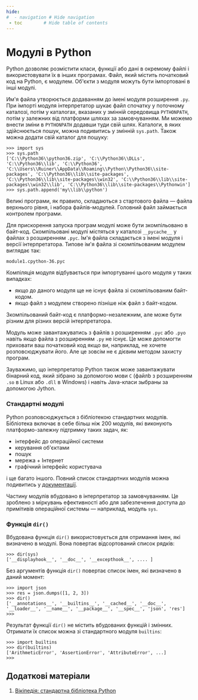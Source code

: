 ```yaml
---
hide:
#  - navigation # Hide navigation
 - toc        # Hide table of contents
---
```


# Модулі в Python

Python дозволяє розмістити класи, функції або дані в окремому файлі і використовувати їх в інших програмах. 
Файл, який містить початковий код на Python, є модулем.
Об'єкти з модуля можуть бути імпортовані в інші модулі. 

Им'я файла утворюється додаванням до імені модуля розширення `.py`. 
При імпорті модуля інтерпретатор шукає файл спочатку у поточному каталозі, потім у каталогах, вказаних у змінній середовища `PYTHONPATH`, потім у залежних від платформи шляхах за замовчуванням. 
Ми можемо внести зміни в `PYTHONPATH` додавши туди свій шлях. 
Каталоги, в яких здійснюється пошук, можна подивитись у змінній `sys.path`. 
Також можна додати свій каталог для пошуку:

	>>> import sys
	>>> sys.path
	['C:\\Python36\\python36.zip', 'C:\\Python36\\DLLs', 'C:\\Python36\\lib', 'C:\\Python36', 'C:\\Users\\Ruiner\\AppData\\Roaming\\Python\\Python36\\site-packages', 'C:\\Python36\\lib\\site-packages', 'C:\\Python36\\lib\\site-packages\\win32', 'C:\\Python36\\lib\\site-packages\\win32\\lib', 'C:\\Python36\\lib\\site-packages\\Pythonwin']
	>>> sys.path.append('my\\lib\\python')

Великі програми, як правило, складаються з стартового файла — файла верхнього рівня, і набора файлів-модулей. 
Головний файл займається контролем програми. 

Для прискорення запуска програм модулі може бути зкомпільовано в байт-код. 
Скомпільовані модулі містяться у каталозі `__pycache__` у файлах з розширенням `.pyc`. 
Ім'я файла складається з імені модуля і версії інтерпретатора. Типове ім'я файла зі скомпільованим модулем виглядає так:

	module1.cpython-36.pyc

Компіляція модуля відбувається при імпортуванні цього модуля у таких випадках:

- якщо до даного модуля ще не існує файла зі скомпільованим байт-кодом.
- якщо файл з модулем створено пізніше ніж файл з байт-кодом.

Зкомпільований байт-код є платформо-незалежним, 
але може бути різним для різних версій інтерпретатора. 

Модуль може завантажуватись з файлів з розширенням `.pyc` або `.pyo` навіть якщо файла з розширенням `.py` не існує. 
Це може допомогти приховати ваш початковий код якщо ви, наприклад, не хочете розповсюджувати його. Але це зовсім не є дієвим методом захисту програм. 

Зауважимо, що інтерпретатор Python також може завантажувати бінарний код, який зібрано за допомогою мови `C` (файлb з розширенням `.so` в Linux або `.dll` в Windows) і навіть Java-класи зыбраны за допомогою Jython. 


### Стандартні модулі

Python розповсюджується з бібліотекою стандартних модулів. Бібліотека включає в себе більш ніж 200 модулів, які виконують платформо-залежну підтримку таких задач, як: 

- інтерфейс до операційної системи
- керування об'єктами
- пошук
- мережа + Інтернет
- графічний інтерфейс користувача

і ще багато іншого. 
Повний список стандартних модулів можна подивитись у [документації](https://docs.python.org/3/library/).

Частину модулів вбудовано в інтерпретатор за замовчуванням. Це зроблено з міркувань ефективності або для забезпечення доступа до примітивів операційної системы — наприклад, модуль `sys`.






### Функція `dir()`

Вбудована функція `dir()` використовується для отримання імен, які визначено в модулі. Вона повертає відсортований список рядків:

	>>> dir(sys)
	['__displayhook__', '__doc__', '__excepthook__', .... ]
	
Без аргументів функція `dir()` повертає список імен, які визначено в даний момент:

	>>> import json
	>>> res = json.dumps([1, 2, 3])
	>>> dir()
	['__annotations__', '__builtins__', '__cached__', '__doc__', '__loader__', '__name__', '__package__', '__spec__', 'json', 'res']
	>>>
	
Результат функції `dir()` не містить вбудованих функцій і змінних. Отримати їх список можна зі стандартного модуля `builtins`:

	>>> import builtins
	>>> dir(builtins)
	['ArithmeticError', 'AssertionError', 'AttributeError', ...]
	>>>
	


## Додаткові матеріали

1. [Вікіпедія: стандартна бібліотека Python](https://uk.wikipedia.org/wiki/%D0%A1%D1%82%D0%B0%D0%BD%D0%B4%D0%B0%D1%80%D1%82%D0%BD%D0%B0_%D0%B1%D1%96%D0%B1%D0%BB%D1%96%D0%BE%D1%82%D0%B5%D0%BA%D0%B0_%D0%BC%D0%BE%D0%B2%D0%B8_Python)


